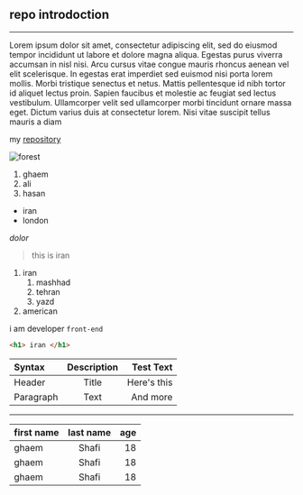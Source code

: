 
## repo introdoction
---
Lorem ipsum dolor sit amet, consectetur adipiscing elit, sed do eiusmod tempor incididunt ut labore et dolore magna aliqua. Egestas purus viverra accumsan in nisl nisi. Arcu cursus vitae congue mauris rhoncus aenean vel elit scelerisque. In egestas erat imperdiet sed euismod nisi porta lorem mollis. Morbi tristique senectus et netus. Mattis pellentesque id nibh tortor id aliquet lectus proin. Sapien faucibus et molestie ac feugiat sed lectus vestibulum. Ullamcorper velit sed ullamcorper morbi tincidunt ornare massa eget. Dictum varius duis at consectetur lorem. Nisi vitae suscipit tellus mauris a diam 


my [repository](https://richmond-city.github.io/card)

![forest](forest1.png)

1. ghaem
2. ali
3. hasan

- iran
- london

*dolor*

> this is iran

1. iran
    1. mashhad
    2. tehran
    3. yazd
2. american

i am developer `front-end`

````html
<h1> iran </h1>
````

| Syntax      | Description | Test Text     |
| :---        |    :----:   |          ---: |
| Header      | Title       | Here's this   |
| Paragraph   | Text        | And more      |

---

| first name | last name | age |
| :---       |  :----:   | ---:|
| ghaem      |  Shafi    | 18 
| ghaem      |  Shafi    | 18 
| ghaem      |  Shafi    | 18 